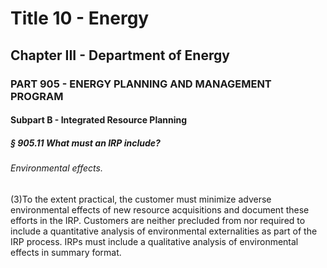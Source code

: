 
# Title 10 - Energy
## Chapter III - Department of Energy
### PART 905 - ENERGY PLANNING AND MANAGEMENT PROGRAM
#### Subpart B - Integrated Resource Planning
##### § 905.11 What must an IRP include?
###### Environmental effects.

(3)To the extent practical, the customer must minimize adverse environmental effects of new resource acquisitions and document these efforts in the IRP. Customers are neither precluded from nor required to include a quantitative analysis of environmental externalities as part of the IRP process. IRPs must include a qualitative analysis of environmental effects in summary format.
